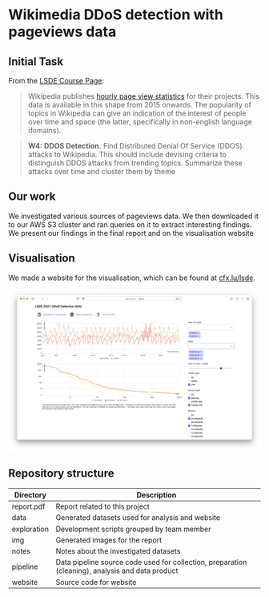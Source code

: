 # Wikimedia DDoS detection with pageviews data

## Initial Task

From the [LSDE Course Page](https://event.cwi.nl/lsde/2021/practical2_projects.shtml#M4):

> Wikipedia publishes [hourly page view statistics](https://dumps.wikimedia.org/other/pageview_complete/readme.html) for their projects. This data is available in this shape from 2015 onwards. The popularity of topics in Wikipedia can give an indication of the interest of people over time and space (the latter, specifically in non-english language domains).

> **W4: DDOS Detection.** Find Distributed Denial Of Service (DDOS) attacks to Wikipedia. This should include devising criteria to distinguish DDOS attacks from trending topics. Summarize these attacks over time and cluster them by theme

## Our work

We investigated various sources of pageviews data. We then downloaded it to our AWS S3 cluster and ran queries on it to extract interesting findings. We present our findings in the final report and on the visualisation website

## Visualisation

We made a website for the visualisation, which can be found at [cfx.lu/lsde](https://cfx.lu/lsde).

![screenshot of the website](img/website_nicer.png)

## Repository structure

| Directory          | Description                                                                                      |
| ------------------ | ------------------------------------------------------------------------------------------------ |
| report.pdf         | Report related to this project                                                                   |
| data               | Generated datasets used for analysis and website                                                 |
| exploration        | Development scripts grouped by team member                                                       |
| img                | Generated images for the report                                                                  |
| notes              | Notes about the investigated datasets                                                            |
| pipeline           | Data pipeline source code used for collection, preparation (cleaning), analysis and data product |
| website            | Source code for website                                                                          |
